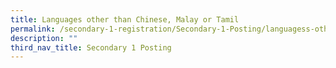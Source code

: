 ```yaml
---
title: Languages other than Chinese, Malay or Tamil
permalink: /secondary-1-registration/Secondary-1-Posting/languagess-other-than-chinese-malay-or-tamil
description: ""
third_nav_title: Secondary 1 Posting
---
```

